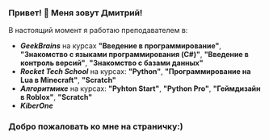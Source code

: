### Привет! 👋 Меня зовут Дмитрий!
В настоящий момент я работаю преподавателем в:    
 - ***GeekBrains***  на курсах **"Введение в программирование"**, **"Знакомство с языками программирования (C#)"**, **"Введение в контроль версий"**, **"Знакомство с базами данных"**
 - ***Rocket Tech School*** на курсах: **"Python"**, **"Программирование на Lua в Minecraft"**, **"Scratch"**
 - ***Алгоритмике*** на курсах: **"Pyhton Start"**, **"Python Pro"**, **"Геймдизайн в Roblox"**, **"Scratch"**
 - ***KiberOne***
### Добро пожаловать ко мне на страничку:)   

